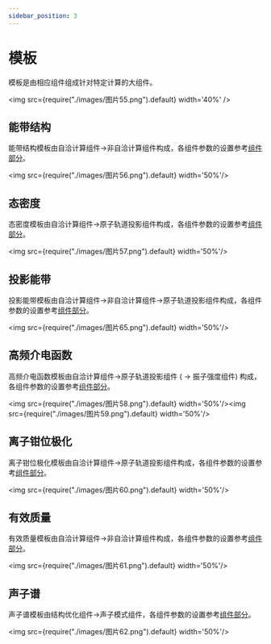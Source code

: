 ```yaml
---
sidebar_position: 3
---
```


# 模板

模板是由相应组件组成针对特定计算的大组件。

<img src={require("./images/图片55.png").default} width='40%' />


## 能带结构

能带结构模板由自洽计算组件->非自洽计算组件构成，各组件参数的设置参考[组件部分](/next/Q-Flow/组件/PWmat/qflow_component_pwmat_nonscf)。

<img src={require("./images/图片56.png").default} width='50%'/>

## 态密度

态密度模板由自洽计算组件->原子轨道投影组件构成，各组件参数的设置参考[组件部分](/next/Q-Flow/组件/PWmat/qflow_component_pwmat_dos)。

<img src={require("./images/图片57.png").default} width='50%'/>

## 投影能带

投影能带模板由自洽计算组件->非自洽计算组件->原子轨道投影组件构成，各组件参数的设置参考[组件部分](/next/Q-Flow/组件/PWmat/qflow_component_pwmat_dos)。

<img src={require("./images/图片65.png").default} width='50%'/>

## 高频介电函数

高频介电函数模板由自洽计算组件->原子轨道投影组件 ( -> 振子强度组件) 构成，各组件参数的设置参考[组件部分](/next/Q-Flow/组件/PWmat/qflow_component_pwmat_dos)。

<img src={require("./images/图片58.png").default} width='50%'/><img src={require("./images/图片59.png").default} width='50%'/>

## 离子钳位极化

离子钳位极化模板由自洽计算组件->原子轨道投影组件构成，各组件参数的设置参考[组件部分](/next/Q-Flow/组件/PWmat/qflow_component_pwmat_dos)。

<img src={require("./images/图片60.png").default} width='50%'/>

## 有效质量

有效质量模板由自洽计算组件->非自洽计算组件构成，各组件参数的设置参考[组件部分](/next/Q-Flow/组件/PWmat/qflow_component_pwmat_nonscf)。

<img src={require("./images/图片61.png").default} width='50%'/>

## 声子谱

声子谱模板由结构优化组件->声子模式组件，各组件参数的设置参考[组件部分](/next/Q-Flow/组件/PWmat/qflow_component_pwmat_phonon)。

<img src={require("./images/图片62.png").default} width='50%'/>